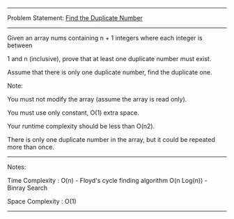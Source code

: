 ******************************************************************************
Problem Statement: [Find the Duplicate Number](https://leetcode.com/problems/move-zeroes/#/description)
******************************************************************************

Given an array nums containing n + 1 integers where each integer is between

1 and n (inclusive), prove that at least one duplicate number must exist.

Assume that there is only one duplicate number, find the duplicate one. 

Note:

You must not modify the array (assume the array is read only).

You must use only constant, O(1) extra space.

Your runtime complexity should be less than O(n2).

There is only one duplicate number in the array, but it could be repeated more than once.

******************************************************************************
Notes:

Time Complexity : O(n) - Floyd's cycle finding algorithm 
                  O(n Log(n)) - Binray Search

Space Complexity : O(1) 

******************************************************************************
